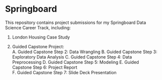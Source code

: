 # Springboard
This repository contains project submissions for my Springboard Data Science Career Track, including:

1. London Housing Case Study 

2. Guided Capstone Project:  
  A. Guided Capstone Step 2: Data Wrangling 
  B. Guided Capstone Step 3: Exploratory Data Analysis
  C. Guided Capstone Step 4: Data Preprocessing 
  D. Guided Capstone Step 5: Modeling 
  E. Guided Capstone Step 6: Project Report     
  F. Guided Capstone Step 7: Slide Deck Presentation 

